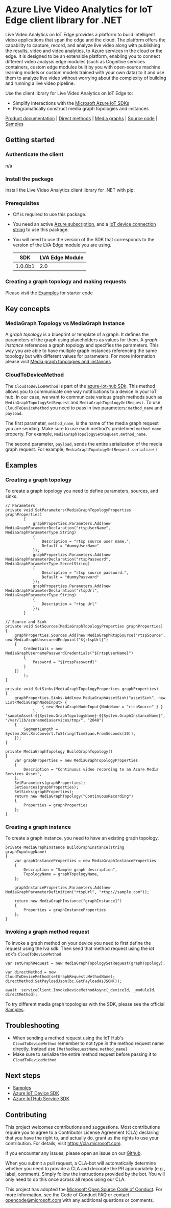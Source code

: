 # Azure Live Video Analytics for IoT Edge client library for .NET

Live Video Analytics on IoT Edge provides a platform to build intelligent video applications that span the edge and the cloud. The platform offers the capability to capture, record, and analyze live video along with publishing the results, video and video analytics, to Azure services in the cloud or the edge. It is designed to be an extensible platform, enabling you to connect different video analysis edge modules (such as Cognitive services containers, custom edge modules built by you with open-source machine learning models or custom models trained with your own data) to it and use them to analyze live video without worrying about the complexity of building and running a live video pipeline.

Use the client library for Live Video Analytics on IoT Edge to:

- Simplify interactions with the [Microsoft Azure IoT SDKs](https://github.com/azure/azure-iot-sdks) 
- Programatically construct media graph topologies and instances

[Product documentation][doc_product] | [Direct methods][doc_direct_methods] | [Media graphs][doc_media_graph] | [Source code][source] | [Samples][samples]

## Getting started
### Authenticate the client
n/a
### Install the package

Install the Live Video Analytics client library for .NET with pip:


### Prerequisites

* C# is required to use this package.
* You need an active [Azure subscription][azure_sub], and a [IoT device connection string][iot_device_connection_string] to use this package.
* You will need to use the version of the SDK that corresponds to the version of the LVA Edge module you are using.

    | SDK  | LVA Edge Module  |
    |---|---|
    | 1.0.0b1  | 2.0  |

### Creating a graph topology and making requests
Please visit the [Examples](#examples) for starter code
## Key concepts

### MediaGraph Topology vs MediaGraph Instance
A _graph topology_ is a blueprint or template of a graph. It defines the parameters of the graph using placeholders as values for them. A _graph instance_ references a graph topology and specifies the parameters. This way you are able to have multiple graph instances referencing the same topology but with different values for parameters. For more information please visit [Media graph topologies and instances][doc_media_graph] 

### CloudToDeviceMethod

The `CloudToDeviceMethod` is part of the [azure-iot-hub SDk][iot-hub-sdk]. This method allows you to communicate one way notifications to a device in your IoT hub. In our case, we want to communicate various graph methods such as `MediaGraphTopologySetRequest` and `MediaGraphTopologyGetRequest`. To use `CloudToDeviceMethod` you need to pass in two parameters: `method_name` and `payload`. 

The first parameter, `method_name`, is the name of the media graph request you are sending. Make sure to use each method's predefined `method_name` property. For example, `MediaGraphTopologySetRequest.method_name`. 

The second parameter, `payload`, sends the entire serialization of the media graph request. For example, `MediaGraphTopologySetRequest.serialize()`

## Examples

### Creating a graph topology
To create a graph topology you need to define parameters, sources, and sinks.
```
// Parameters
private void SetParameters(MediaGraphTopologyProperties graphProperties)
        {
            graphProperties.Parameters.Add(new MediaGraphParameterDeclaration("rtspUserName", MediaGraphParameterType.String)
            {
                Description = "rtsp source user name.",
                Default = "dummyUserName"
            });
            graphProperties.Parameters.Add(new MediaGraphParameterDeclaration("rtspPassword", MediaGraphParameterType.SecretString)
            {
                Description = "rtsp source password.",
                Default = "dummyPassword"
            });
            graphProperties.Parameters.Add(new MediaGraphParameterDeclaration("rtspUrl", MediaGraphParameterType.String)
            {
                Description = "rtsp Url"
            });
        }

// Source and Sink
private void SetSources(MediaGraphTopologyProperties graphProperties)
{
    graphProperties.Sources.Add(new MediaGraphRtspSource("rtspSource", new MediaGraphUnsecuredEndpoint("${rtspUrl}")
    {
        Credentials = new MediaGraphUsernamePasswordCredentials("${rtspUserName}")
        {
            Password = "${rtspPassword}"
        }
    })
        );
}

private void SetSinks(MediaGraphTopologyProperties graphProperties)
{
    graphProperties.Sinks.Add(new MediaGraphAssetSink("assetSink", new List<MediaGraphNodeInput> {
                { new MediaGraphNodeInput{NodeName = "rtspSource" } }
            }, "sampleAsset-${System.GraphTopologyName}-${System.GraphInstanceName}", "/var/lib/azuremediaservices/tmp/", "2048")
    {
        SegmentLength = System.Xml.XmlConvert.ToString(TimeSpan.FromSeconds(30)),
    });
}

private MediaGraphTopology BuildGraphTopology()
{
    var graphProperties = new MediaGraphTopologyProperties
    {
        Description = "Continuous video recording to an Azure Media Services Asset",
    };
    SetParameters(graphProperties);
    SetSources(graphProperties);
    SetSinks(graphProperties);
    return new MediaGraphTopology("ContinuousRecording")
    {
        Properties = graphProperties
    };
}

```

### Creating a graph instance 
To create a graph instance, you need to have an existing graph topology.
```
private MediaGraphInstance BuildGraphInstance(string graphTopologyName)
{
    var graphInstanceProperties = new MediaGraphInstanceProperties
    {
        Description = "Sample graph description",
        TopologyName = graphTopologyName,
    };

    graphInstanceProperties.Parameters.Add(new MediaGraphParameterDefinition("rtspUrl", "rtsp://sample.com"));

    return new MediaGraphInstance("graphInstance1")
    {
        Properties = graphInstanceProperties
    };
}
```

### Invoking a graph method request
To invoke a graph method on your device you need to first define the request using the lva sdk. Then send that method request using the iot sdk's `CloudToDeviceMethod`
```
var setGraphRequest = new MediaGraphTopologySetRequest(graphTopology);

var directMethod = new CloudToDeviceMethod(setGraphRequest.MethodName);
directMethod.SetPayloadJson(bc.GetPayloadAsJSON());

await _serviceClient.InvokeDeviceMethodAsync(_deviceId, _moduleId, directMethod);
```

To try different media graph topologies with the SDK, please see the official [Samples][samples].

## Troubleshooting

- When sending a method request using the IoT Hub's `CloudToDeviceMethod` remember to not type in the method request name directly. Instead use `[MethodRequestName.method_name]`
- Make sure to serialize the entire method request before passing it to `CloudToDeviceMethod`

## Next steps

- [Samples][samples]
- [Azure IoT Device SDK][iot-device-sdk]
- [Azure IoTHub Service SDK][iot-hub-sdk]

## Contributing

This project welcomes contributions and suggestions. Most contributions require
you to agree to a Contributor License Agreement (CLA) declaring that you have
the right to, and actually do, grant us the rights to use your contribution.
For details, visit https://cla.microsoft.com.

If you encounter any issues, please open an issue on our [Github][github-page-issues].

When you submit a pull request, a CLA-bot will automatically determine whether
you need to provide a CLA and decorate the PR appropriately (e.g., label,
comment). Simply follow the instructions provided by the bot. You will only
need to do this once across all repos using our CLA.

This project has adopted the
[Microsoft Open Source Code of Conduct][code_of_conduct]. For more information,
see the Code of Conduct FAQ or contact opencode@microsoft.com with any
additional questions or comments.

<!-- LINKS -->
[azure_cli]: https://docs.microsoft.com/cli/azure
[azure_sub]: https://azure.microsoft.com/free/

[cla]: https://cla.microsoft.com
[code_of_conduct]: https://opensource.microsoft.com/codeofconduct/
[coc_faq]: https://opensource.microsoft.com/codeofconduct/faq/
[coc_contact]: mailto:opencode@microsoft.com

[package]: TODO://link-to-published-package
[source]: https://github.com/Azure/azure-sdk-for-net/tree/master/sdk/mediaservices
[samples]: https://github.com/Azure-Samples/live-video-analytics-iot-edge-csharp

[doc_direct_methods]: https://docs.microsoft.com/azure/media-services/live-video-analytics-edge/direct-methods
[doc_media_graph]: https://docs.microsoft.com/azure/media-services/live-video-analytics-edge/media-graph-concept#media-graph-topologies-and-instances
[doc_product]: https://docs.microsoft.com/azure/media-services/live-video-analytics-edge/

[iot-device-sdk]: https://pypi.org/project/azure-iot-device/
[iot-hub-sdk]: https://pypi.org/project/azure-iot-hub/
[iot_device_connection_string]: https://docs.microsoft.com/azure/media-services/live-video-analytics-edge/get-started-detect-motion-emit-events-quickstart

[github-page-issues]: https://github.com/Azure/azure-sdk-for-net/issues
